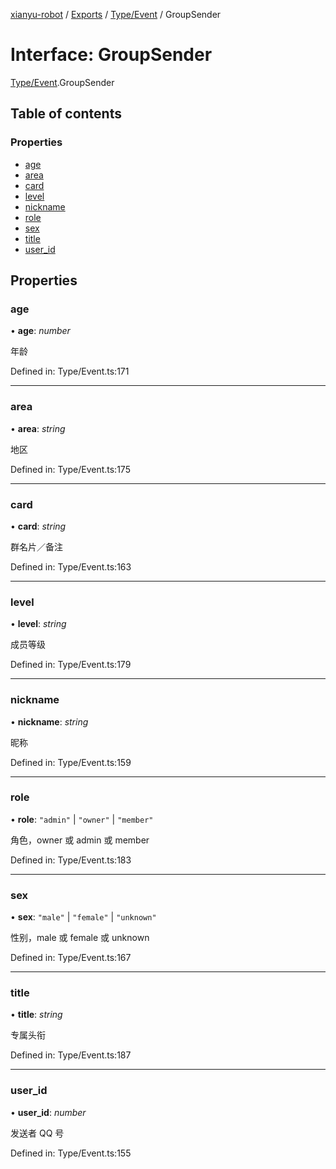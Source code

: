 [xianyu-robot](../README.md) / [Exports](../modules.md) / [Type/Event](../modules/type_event.md) / GroupSender

# Interface: GroupSender

[Type/Event](../modules/type_event.md).GroupSender

## Table of contents

### Properties

- [age](type_event.groupsender.md#age)
- [area](type_event.groupsender.md#area)
- [card](type_event.groupsender.md#card)
- [level](type_event.groupsender.md#level)
- [nickname](type_event.groupsender.md#nickname)
- [role](type_event.groupsender.md#role)
- [sex](type_event.groupsender.md#sex)
- [title](type_event.groupsender.md#title)
- [user\_id](type_event.groupsender.md#user_id)

## Properties

### age

• **age**: *number*

年龄

Defined in: Type/Event.ts:171

___

### area

• **area**: *string*

地区

Defined in: Type/Event.ts:175

___

### card

• **card**: *string*

群名片／备注

Defined in: Type/Event.ts:163

___

### level

• **level**: *string*

成员等级

Defined in: Type/Event.ts:179

___

### nickname

• **nickname**: *string*

昵称

Defined in: Type/Event.ts:159

___

### role

• **role**: ``"admin"`` \| ``"owner"`` \| ``"member"``

角色，owner 或 admin 或 member

Defined in: Type/Event.ts:183

___

### sex

• **sex**: ``"male"`` \| ``"female"`` \| ``"unknown"``

性别，male 或 female 或 unknown

Defined in: Type/Event.ts:167

___

### title

• **title**: *string*

专属头衔

Defined in: Type/Event.ts:187

___

### user\_id

• **user\_id**: *number*

发送者 QQ 号

Defined in: Type/Event.ts:155
